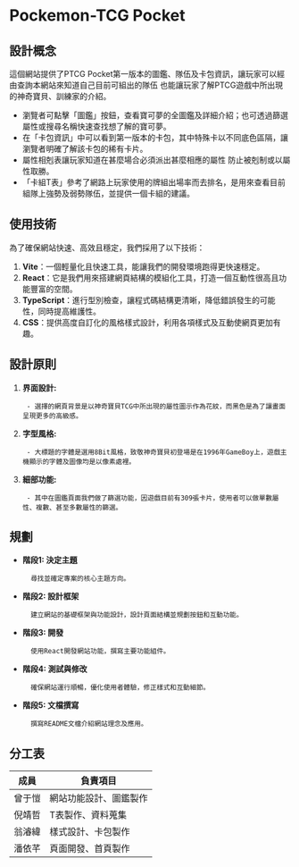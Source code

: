 # Pockemon-TCG Pocket

## 設計概念

這個網站提供了PTCG Pocket第一版本的圖鑑、隊伍及卡包資訊，讓玩家可以經由查詢本網站來知道自己目前可組出的隊伍
也能讓玩家了解PTCG遊戲中所出現的神奇寶貝、訓練家的介紹。

- 瀏覽者可點擊「圖鑑」按鈕，查看寶可夢的全圖鑑及詳細介紹；也可透過篩選屬性或搜尋名稱快速查找想了解的寶可夢。
- 在「卡包資訊」中可以看到第一版本的卡包，其中特殊卡以不同底色區隔，讓瀏覽者明確了解該卡包的稀有卡片。
- 屬性相剋表讓玩家知道在甚麼場合必須派出甚麼相應的屬性 防止被剋制或以屬性取勝。
- 「卡組T表」參考了網路上玩家使用的牌組出場率而去排名，是用來查看目前組隊上強勢及弱勢隊伍，並提供一個卡組的建議。

## 使用技術

為了確保網站快速、高效且穩定，我們採用了以下技術：

1. **Vite**：一個輕量化且快速工具，能讓我們的開發環境跑得更快速穩定。
2. **React**：它是我們用來搭建網頁結構的模組化工具，打造一個互動性很高且功能豐富的空間。
3. **TypeScript**：進行型別檢查，讓程式碼結構更清晰，降低錯誤發生的可能性，同時提高維護性。
4. **CSS**：提供高度自訂化的風格樣式設計，利用各項樣式及互動使網頁更加有趣。

## 設計原則

1. **界面設計:**

        - 選擇的網頁背景是以神奇寶貝TCG中所出現的屬性圖示作為花紋，而黑色是為了讓畫面呈現更多的高級感。

2. **字型風格:**

        - 大標題的字體是選用8Bit風格，致敬神奇寶貝初登場是在1996年GameBoy上，遊戲主機顯示的字體及圖像均是以像素處裡。

3. **細部功能:**

        - 其中在圖鑑頁面我們做了篩選功能，因遊戲目前有309張卡片，使用者可以做單數屬性、複數、甚至多數屬性的篩選。

## 規劃

- **階段1: 決定主題**

        尋找並確定專案的核心主題方向。

- **階段2: 設計框架**

        建立網站的基礎框架與功能設計，設計頁面結構並規劃按鈕和互動功能。

- **階段3: 開發**

        使用React開發網站功能，撰寫主要功能組件。

- **階段4: 測試與修改**

        確保網站運行順暢，優化使用者體驗，修正樣式和互動細節。

- **階段5: 文檔撰寫**

        撰寫README文檔介紹網站理念及應用。

## 分工表

| 成員 |      負責項目      |
|------|--------------------|
|曾于愷| 網站功能設計、圖鑑製作|
|倪靖哲| T表製作、資料蒐集  |
|翁濬緯| 樣式設計、卡包製作 |
|潘依芊| 頁面開發、首頁製作 |